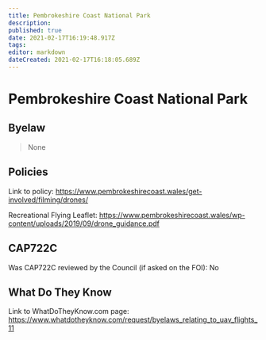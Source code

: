 ```yaml
---
title: Pembrokeshire Coast National Park
description: 
published: true
date: 2021-02-17T16:19:48.917Z
tags: 
editor: markdown
dateCreated: 2021-02-17T16:18:05.689Z
---
```


# Pembrokeshire Coast National Park



## Byelaw
> None

## Policies

Link to policy: 
https://www.pembrokeshirecoast.wales/get-involved/filming/drones/

Recreational Flying Leaflet:
https://www.pembrokeshirecoast.wales/wp-content/uploads/2019/09/drone_guidance.pdf

## CAP722C

Was CAP722C reviewed by the Council (if asked on the FOI): No

## What Do They Know

Link to WhatDoTheyKnow.com page: 
https://www.whatdotheyknow.com/request/byelaws_relating_to_uav_flights_11